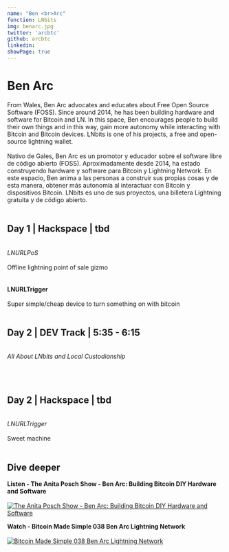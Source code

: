 ```yaml
---
name: "Ben <br>Arc"
function: LNbits
img: benarc.jpg
twitter: 'arcbtc'
github: arcbtc
linkedin:
showPage: true
---
```


# Ben Arc
 
From Wales, Ben Arc advocates and educates about Free Open Source Software (FOSS). Since around 2014, he has been building hardware and software for Bitcoin and LN. In this space, Ben encourages people to build their own things and in this way, gain more autonomy while interacting with Bitcoin and Bitcoin devices. LNbits is one of his projects, a free and open-source lightning wallet. 
<br><br>
Nativo de Gales, Ben Arc es un promotor y educador sobre el software libre de código abierto (FOSS). Aproximadamente desde 2014, ha estado construyendo hardware y software para Bitcoin y Lightning Network. En este espacio, Ben anima a las personas a construir sus propias cosas y de esta manera, obtener más autonomía al interactuar con Bitcoin y dispositivos Bitcoin. LNbits es uno de sus proyectos, una billetera Lightning gratuita y de código abierto.
<br><br>

## Day 1 | Hackspace | tbd
<br>
<i>LNURLPoS</i><br><br>
Offline lightning point of sale gizmo<br><br>

<br>
<b>LNURLTrigger</b><br><br>
Super simple/cheap device to turn something on with bitcoin<br><br>

## Day 2 | DEV Track | 5:35 - 6:15
<br>
<i>All About LNbits and Local Custodianship</i><br><br>
<br><br>

## Day 2 | Hackspace | tbd
<br>
<i>LNURLTrigger</i><br><br>
Sweet machine<br><br>

## Dive deeper


<div class="grid grid-cols-1 md:grid-cols-2 gap-5">
<div class="p-3 my-2">

**Listen - The Anita Posch Show - Ben Arc: Building Bitcoin DIY Hardware and Software** <br><br>
[ ![The Anita Posch Show - Ben Arc: Building Bitcoin DIY Hardware and Software](/2021/content/benarc.png)](https://open.spotify.com/show/0EJu3cMWF0AMxeO8NMH71z/)
</div>

<div class="p-3 my-2">

**Watch - Bitcoin Made Simple 038 Ben Arc Lightning Network** <br><br>
[ ![Bitcoin Made Simple 038 Ben Arc Lightning Network](/2021/content/ben_pos.png)](https://www.youtube.com/watch?v=ZCctOYACCKA/)
</div>

</div>

<br>
